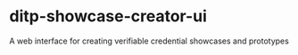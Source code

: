 # ditp-showcase-creator-ui
A web interface for creating verifiable credential showcases and prototypes
